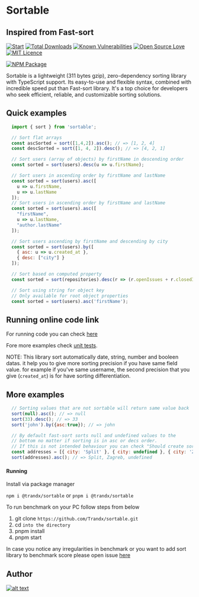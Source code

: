 # Sortable
## Inspired from Fast-sort
[![Start](https://img.shields.io/github/stars/Trandx/sortable?style=flat-square)](https://github.com/Trandx/sortable)
[![Total Downloads](https://img.shields.io/github/downloads/trandx/sortable/total)](https://www.npmjs.com/package/@trandx/sortable)
[![Known Vulnerabilities](https://snyk.io/test/github/Trandx/sortable/badge.svg)](https://snyk.io/test/github/Trandx/sortable/badge)
[![Open Source Love](https://badges.frapsoft.com/os/v1/open-source.svg?v=103)](https://opensource.org/)
[![MIT Licence](https://badges.frapsoft.com/os/mit/mit.svg?v=103)](https://opensource.org/licenses/mit-license.php)

[![NPM Package](https://nodei.co/npm/@trandx/sortable.png?downloads=true)](https://www.npmjs.com/package/@trandx/sortable)

Sortable is a lightweight (311 bytes gzip), zero-dependency sorting library with TypeScript support.
Its easy-to-use and flexible syntax, combined with incredible speed put than Fast-sort library. It's a top choice for developers who seek efficient, reliable, and customizable sorting solutions.

## Quick examples

```javascript
  import { sort } from 'sortable';

  // Sort flat arrays
  const ascSorted = sort([1,4,2]).asc(); // => [1, 2, 4]
  const descSorted = sort([1, 4, 2]).desc(); // => [4, 2, 1]

  // Sort users (array of objects) by firstName in descending order
  const sorted = sort(users).desc(u => u.firstName);

  // Sort users in ascending order by firstName and lastName
  const sorted = sort(users).asc([
    u => u.firstName,
    u => u.lastName
  ]);
  // Sort users in ascending order by firstName and lastName
  const sorted = sort(users).asc([
    "firstName",
    u => u.lastName,
    "author.lastName"
  ]);

  // Sort users ascending by firstName and descending by city
  const sorted = sort(users).by([
    { asc: u => u.created_at },
    { desc: ["city"] }
  ]);

  // Sort based on computed property
  const sorted = sort(repositories).desc(r => (r.openIssues + r.closedIssues));

  // Sort using string for object key
  // Only available for root object properties
  const sorted = sort(users).asc('firstName');
```
## Running online code link 
For running code you can check [here](https://playcode.io/1532489)

Fore more examples check [unit tests](https://github.com/Trandx/sortable/blob/production/tests/sortable.spec.ts).



NOTE: This library sort automatically date, string, number and booleen datas. it help you to give more sorting precision if you have same field value. for example if you've same username, the second precision that you give (```created_at```) is for have sorting differentiation.


## More examples

```javascript
  // Sorting values that are not sortable will return same value back
  sort(null).asc(); // => null
  sort(33).desc(); // => 33
  sort('john').by({asc:true}); // => john

  // By default fast-sort sorts null and undefined values to the
  // bottom no matter if sorting is in asc or decs order.
  // If this is not intended behaviour you can check "Should create sort instance that sorts nil value to the top in desc order" test on how to override
  const addresses = [{ city: 'Split' }, { city: undefined }, { city: 'Zagreb'}];
  sort(addresses).asc(); // => Split, Zagreb, undefined
```

#### Running
Install via package manager

``npm i @trandx/sortable``
  or
``pnpm i @trandx/sortable``

To run benchmark on your PC follow steps from below

1) git clone ``https://github.com/Trandx/sortable.git``
2) cd ``into the directory ``
3) pnpm install
4) pnpm start

In case you notice any irregularities in benchmark or you want to add sort library to benchmark score
please open issue [here](https://github.com/Trandx/sortable)

## Author

  [![alt text](https://avatars.githubusercontent.com/u/42522718?v=4)](https://github.com/Trandx/sortable)
